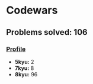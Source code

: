 # Codewars

## Problems solved: 106
### [Profile](http://www.codewars.com/users/nhquiroz)
  
- **5kyu:** 2
- **7kyu:** 8
- **8kyu:** 96
